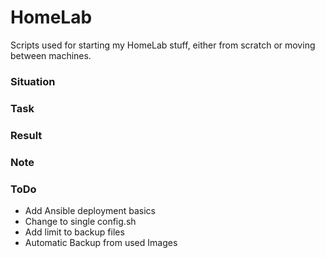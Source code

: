 # HomeLab
Scripts used for starting my HomeLab stuff, either from scratch or moving between machines.
### Situation


### Task


### Result


### Note

### ToDo
- Add Ansible deployment basics
- Change to single config.sh
- Add limit to backup files
- Automatic Backup from used Images
